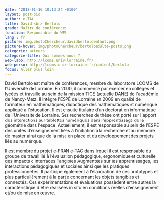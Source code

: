 ```yaml
---
date: '2018-01-16 10:13:24 +0100'
layout: post-bio
author: e-TAC
title: David <br> Bertolo
grade: Maître de conférences
fonction: Responsable du WP5
lang : fr
picture: img/photoChercheur/davidbertoloenfant.png
picture-hover: img/photoChercheur/bertoloadulte-posts.png
categorie: acteurs
categorie-title: Qui sommes-nous ?
web-labo: http://lcoms.univ-lorraine.fr/
web-perso: http://lcoms.univ-lorraine.fr/content/bertolo
focus: Aller plus loin
---
```



David Bertolo est maître de conférences, membre du laboratoire LCOMS de l’Université de Lorraine. En 2000, il commence par exercer en collèges et lycées et travaille au sein de la mission TICE (actuelle DANE) de l'académie de Nancy-Metz. Il intègre l'ESPÉ de Lorraine en 2009 en qualité de formateur en mathématiques, didactique des mathématiques et numérique appliqué à l’éducation. Il est ensuite titulaire d'un doctorat en informatique de l'Université de Lorraine. Ses recherches de thèse ont porté sur l'apport des interactions sur tablettes numériques dans l'apprentissage de la géométrie dans l'espace. Actuellement, il est responsable au sein de l’ESPÉ des unités d’enseignement liées à l’initiation à la recherche et au mémoire de master ainsi que de la mise en place et du développement des projets liés au numérique.  

Il est membre du projet e-FRAN e-TAC dans lequel il est responsable du groupe de travail lié à l’évaluation pédagogique, ergonomique et culturelle des impacts d’Interfaces Tangibles Augmentées sur les apprentissages, les interactions pédagogiques et sociales ainsi que les pratiques professionnelles. Il participe également à l’élaboration de ces prototypes et plus particulièrement à la partie concernant les objets tangibles et connectés. Ces expérimentations et évaluations possèdent entre autres la caractéristique d'être réalisées in situ en conditions réelles d'enseignement et/ou de mise en œuvre.   



